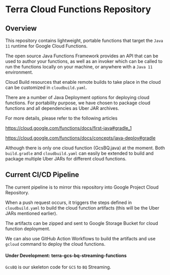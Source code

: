 # Terra Cloud Functions Repository

## Overview
This repository contains lightweight, portable functions that target the `Java 11` runtime for Google Cloud Functions.

The open source Java Functions Framework provides an API that can be used to author your functions, as well as an invoker which can be called to run the functions locally on your machine, or anywhere with a `Java 11` environment.

Cloud Build resources that enable remote builds to take place in the cloud can be customized in `cloudbuild.yaml`.

There are a number of Java Deployment options for deploying cloud functions. For portability purpose, we have chosen to package cloud functions and all dependencies as Uber JAR archives.

For more details, please refer to the following articles

https://cloud.google.com/functions/docs/first-java#gradle_1

https://cloud.google.com/functions/docs/concepts/java-deploy#gradle

Although there is only one cloud function (GcsBQ.java) at the moment. Both `build.gradle` and `cloudbuild.yaml` can easily be extended to build and package multiple Uber JARs for different cloud functions.

## Current CI/CD Pipeline

The current pipeline is to mirror this repository into Google Project Cloud Repository.

When a push request occurs, it triggers the steps defined in `cloudbuild.yaml` to build the cloud function artifacts (this will be the Uber JARs mentioned earlier).

The artifacts can be zipped and sent to Google Storage Bucket for cloud function deployment.

We can also use GitHub Action Workflows to build the artifacts and use `gcloud` command to deploy the cloud functions.

#### Under Development: terra-gcs-bq-streaming-functions

`GcsBQ` is our skeleton code for `GCS` to `BQ` Streaming. 